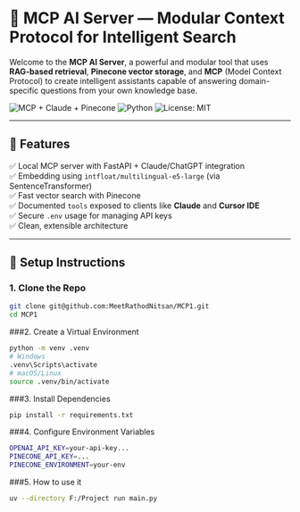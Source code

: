 # 🧠 MCP AI Server — Modular Context Protocol for Intelligent Search

Welcome to the **MCP AI Server**, a powerful and modular tool that uses **RAG-based retrieval**, **Pinecone vector storage**, and **MCP** (Model Context Protocol) to create intelligent assistants capable of answering domain-specific questions from your own knowledge base.

![MCP + Claude + Pinecone](https://img.shields.io/badge/Built_with-MCP-blueviolet?style=for-the-badge)
![Python](https://img.shields.io/badge/Language-Python%203.10%2B-blue?style=for-the-badge)
![License: MIT](https://img.shields.io/badge/License-MIT-yellow.svg?style=for-the-badge)

---

## 🚀 Features

✅ Local MCP server with FastAPI + Claude/ChatGPT integration  
✅ Embedding using `intfloat/multilingual-e5-large` (via SentenceTransformer)  
✅ Fast vector search with Pinecone  
✅ Documented `tools` exposed to clients like **Claude** and **Cursor IDE**  
✅ Secure `.env` usage for managing API keys  
✅ Clean, extensible architecture

---

## 🔧 Setup Instructions

### 1. Clone the Repo

```bash
git clone git@github.com:MeetRathodNitsan/MCP1.git
cd MCP1
```
###2. Create a Virtual Environment

```bash
python -m venv .venv
# Windows
.venv\Scripts\activate
# macOS/Linux
source .venv/bin/activate
```
###3. Install Dependencies
```bash
pip install -r requirements.txt
```

###4. Configure Environment Variables
```bash
OPENAI_API_KEY=your-api-key...
PINECONE_API_KEY=...
PINECONE_ENVIRONMENT=your-env
```

###5. How to use it
```bash
uv --directory F:/Project run main.py
```
